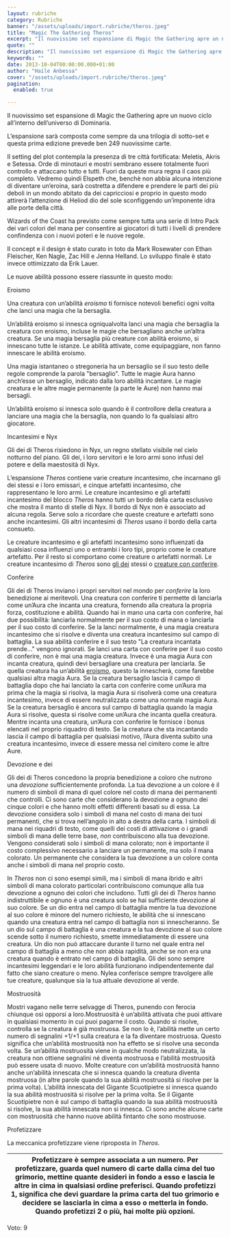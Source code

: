 ```yaml
---
layout: rubriche
category: Rubriche
banner: "/assets/uploads/import.rubriche/theros.jpeg"
title: "Magic The Gathering Theros"
excerpt: "Il nuovissimo set espansione di Magic the Gathering apre un nuovo ciclo all’interno dell’universo di Dominaria.   L’espansione sarà composta come sempre da una trilogia di sotto-set e questa prima edizione prevede ben 249 nuovissime carte.   Il setting del plot contempla la presenza di tre città fortificata: Meletis, Akris e Setessa. Orde di minotauri [&hellip"
quote: ""
description: "Il nuovissimo set espansione di Magic the Gathering apre un nuovo ciclo all’interno dell’universo di Dominaria.   L’espansione sarà composta come sempre da una trilogia di sotto-set e questa prima edizione prevede ben 249 nuovissime carte.   Il setting del plot contempla la presenza di tre città fortificata: Meletis, Akris e Setessa. Orde di minotauri [&hellip"
keywords: ""
date: 2013-10-04T00:00:00.000+01:00
author: "Haile Anbessa"
cover: "/assets/uploads/import.rubriche/theros.jpeg"
pagination:
  enabled: true

---
```


Il nuovissimo set espansione di Magic the Gathering apre un nuovo ciclo all’interno dell’universo di Dominaria.

L’espansione sarà composta come sempre da una trilogia di sotto-set e questa prima edizione prevede ben 249 nuovissime carte.

Il setting del plot contempla la presenza di tre città fortificata: Meletis, Akris e Setessa. Orde di minotauri e mostri sembrano essere totalmente fuori controllo e attaccano tutto e tutti. Fuori da queste mura regna il caos più completo. Vedremo quindi Elspeth che, benchè non abbia alcuna intenzione di diventare un’eroina, sarà costretta a difendere e prendere le parti dei più deboli in un mondo abitato da dei capricciosi e proprio in questo modo attirerà l’attenzione di Heliod dio del sole sconfiggendo un’imponente idra alle porte della città.

Wizards of the Coast ha previsto come sempre tutta una serie di Intro Pack dei vari colori del mana per consentire ai giocatori di tutti i livelli di prendere confindenza con i nuovi poteri e le nuove regole.

Il concept e il design è stato curato in toto da Mark Rosewater con Ethan Fleischer, Ken Nagle, Zac Hill e Jenna Helland. Lo sviluppo finale è stato invece ottimizzato da Erik Lauer.

Le nuove abilità possono essere riassunte in questo modo:

Eroismo

Una creatura con un’abilità _eroismo_ ti fornisce notevoli benefici ogni volta che lanci una magia che la bersaglia.

Un’abilità eroismo si innesca ogniqualvolta lanci una magia che bersaglia la creatura con eroismo, incluse le magie che bersagliano anche un’altra creatura. Se una magia bersaglia più creature con abilità eroismo, si innescano tutte le istanze. Le abilità attivate, come equipaggiare, non fanno innescare le abilità eroismo.

Una magia istantaneo o stregoneria ha un bersaglio se il suo testo delle regole comprende la parola &quot;bersaglio&quot;. Tutte le magie Aura hanno anch’esse un bersaglio, indicato dalla loro abilità incantare. Le magie creatura e le altre magie permanente (a parte le Aure) non hanno mai bersagli.

Un’abilità eroismo si innesca solo quando è il controllore della creatura a lanciare una magia che la bersaglia, non quando lo fa qualsiasi altro giocatore.

Incantesimi e Nyx

Gli dei di Theros risiedono in Nyx, un regno stellato visibile nel cielo notturno del piano. Gli dei, i loro servitori e le loro armi sono infusi del potere e della maestosità di Nyx.

L’espansione _Theros_ contiene varie creature incantesimo, che incarnano gli dei stessi e i loro emissari, e cinque artefatti incantesimo, che rappresentano le loro armi. Le creature incantesimo e gli artefatti incantesimo del blocco _Theros_ hanno tutti un bordo della carta esclusivo che mostra il manto di stelle di Nyx. Il bordo di Nyx non è associato ad alcuna regola. Serve solo a ricordare che queste creature e artefatti sono anche incantesimi. Gli altri incantesimi di _Theros_ usano il bordo della carta consueto.

Le creature incantesimo e gli artefatti incantesimo sono influenzati da qualsiasi cosa influenzi uno o entrambi i loro tipi, proprio come le creature artefatto. Per il resto si comportano come creature o artefatti normali. Le creature incantesimo di _Theros_ sono [gli dei](http://www.wizards.com/magic/magazine/article.aspx?x=mtg/daily/feature/therosmechanics#d) stessi o [creature con conferire](http://www.wizards.com/magic/magazine/article.aspx?x=mtg/daily/feature/therosmechanics#c).

Conferire

Gli dei di Theros inviano i propri servitori nel mondo per _conferire_ la loro benedizione ai meritevoli. Una creatura con conferire ti permette di lanciarla come un’Aura che incanta una creatura, fornendo alla creatura la propria forza, costituzione e abilità. Quando hai in mano una carta con conferire, hai due possibilità: lanciarla normalmente per il suo costo di mana o lanciarla per il suo costo di conferire. Se la lanci normalmente, è una magia creatura incantesimo che si risolve e diventa una creatura incantesimo sul campo di battaglia. La sua abilità conferire e il suo testo &quot;La creatura incantata prende…&quot; vengono ignorati. Se lanci una carta con conferire per il suo costo di conferire, non è mai una magia creatura. Invece è una magia Aura con incanta creatura, quindi devi bersagliare una creatura per lanciarla. Se quella creatura ha un’abilità [eroismo](http://www.wizards.com/magic/magazine/article.aspx?x=mtg/daily/feature/therosmechanics#a), questo la innescherà, come farebbe qualsiasi altra magia Aura. Se la creatura bersaglio lascia il campo di battaglia dopo che hai lanciato la carta con conferire come un’Aura ma prima che la magia si risolva, la magia Aura si risolverà come una creatura incantesimo, invece di essere neutralizzata come una normale magia Aura. Se la creatura bersaglio è ancora sul campo di battaglia quando la magia Aura si risolve, questa si risolve come un’Aura che incanta quella creatura. Mentre incanta una creatura, un’Aura con conferire le fornisce i bonus elencati nel proprio riquadro di testo. Se la creatura che sta incantando lascia il campo di battaglia per qualsiasi motivo, l’Aura diventa subito una creatura incantesimo, invece di essere messa nel cimitero come le altre Aure.

Devozione e dei

Gli dei di Theros concedono la propria benedizione a coloro che nutrono una _devozione_ sufficientemente profonda. La tua devozione a un colore è il numero di simboli di mana di quel colore nel costo di mana dei permanenti che controlli. Ci sono carte che considerano la devozione a ognuno dei cinque colori e che hanno molti effetti differenti basati su di essa. La devozione considera solo i simboli di mana nel costo di mana dei tuoi permanenti, che si trova nell’angolo in alto a destra della carta. I simboli di mana nei riquadri di testo, come quelli dei costi di attivazione o i grandi simboli di mana delle terre base, _non_ contribuiscono alla tua devozione. Vengono considerati solo i simboli di mana colorato; non è importante il costo complessivo necessario a lanciare un permanente, ma solo il mana colorato. Un permanente che considera la tua devozione a un colore conta anche i simboli di mana nel proprio costo.

In _Theros_ non ci sono esempi simili, ma i simboli di mana ibrido e altri simboli di mana colorato particolari contribuiscono comunque alla tua devozione a ognuno dei colori che includono. Tutti gli dei di _Theros_ hanno indistruttibile e ognuno è una creatura solo se hai sufficiente devozione al suo colore. Se un dio entra nel campo di battaglia mentre la tua devozione al suo colore è minore del numero richiesto, le abilità che si innescano quando una creatura entra nel campo di battaglia non si innescheranno. Se un dio sul campo di battaglia è una creatura e la tua devozione al suo colore scende sotto il numero richiesto, smette immediatamente di essere una creatura. Un dio non può attaccare durante il turno nel quale entra nel campo di battaglia a meno che non abbia rapidità, anche se non era una creatura quando è entrato nel campo di battaglia. Gli dei sono sempre incantesimi leggendari e le loro abilità funzionano indipendentemente dal fatto che siano creature o meno. Nylea conferisce sempre travolgere alle tue creature, qualunque sia la tua attuale devozione al verde.

Mostruosità

Mostri vagano nelle terre selvagge di Theros, punendo con ferocia chiunque osi opporsi a loro.Mostruosità è un’abilità attivata che puoi attivare in qualsiasi momento in cui puoi pagarne il costo. Quando si risolve, controlla se la creatura è già mostruosa. Se non lo è, l’abilità mette un certo numero di segnalini +1/+1 sulla creatura e la fa diventare mostruosa. Questo significa che un’abilità mostruosità non ha effetto se si risolve una seconda volta. Se un’abilità mostruosità viene in qualche modo neutralizzata, la creatura non ottiene segnalini né diventa mostruosa e l’abilità mostruosità può essere usata di nuovo. Molte creature con un’abilità mostruosità hanno anche un’abilità innescata che si innesca quando la creatura diventa mostruosa (in altre parole quando la sua abilità mostruosità si risolve per la prima volta). L’abilità innescata del Gigante Scuotipietre si innesca quando la sua abilità mostruosità si risolve per la prima volta. Se il Gigante Scuotipietre non è sul campo di battaglia quando la sua abilità mostruosità si risolve, la sua abilità innescata non si innesca. Ci sono anche alcune carte con mostruosità che hanno nuove abilità fintanto che sono mostruose.

Profetizzare

La meccanica profetizzare viene riproposta in _Theros_.

| Profetizzare è sempre associata a un numero. Per profetizzare, guarda quel numero di carte dalla cima del tuo grimorio, mettine quante desideri in fondo a esso e lascia le altre in cima in qualsiasi ordine preferisci. Quando profetizzi 1, significa che devi guardare la prima carta del tuo grimorio e decidere se lasciarla in cima a esso o metterla in fondo. Quando profetizzi 2 o più, hai molte più opzioni. |
| ------------------------------------------------------------------------------------------------------------------------------------------------------------------------------------------------------------------------------------------------------------------------------------------------------------------------------------------------------------------------------------------------------------------------ |

Voto: 9